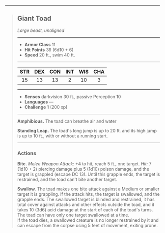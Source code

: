 ***
> ## Giant Toad
> *Large beast, unaligned*
> 
> ***
> 
> - **Armor Class** 11
> - **Hit Points** 39 (6d10 + 6)
> - **Speed** 20 ft., swim 40 ft.
> 
> ***
> 
> |STR|DEX|CON|INT|WIS|CHA|
> |:---:|:---:|:---:|:---:|:---:|:---:|
> |15|13|13|2|10|3|
> 
> ***
> 
> - **Senses** darkvision 30 ft., passive Perception 10
> - **Languages** —
> - **Challenge** 1 (200 xp)
> 
> ***
> 
> **Amphibious.** The toad can breathe air and water
> 
> **Standing Leap.** The toad's long jump is up to 20 ft. and its high jump is up to 10 ft., with or without a running start.
> 
> ***
> 
> ### Actions
> **Bite.** *Melee Weapon Attack:* +4 to hit, reach 5 ft., one target. *Hit:* 7 (1d10 + 2) piercing damage plus 5 (1d10) poison damage, and the target is grappled (escape DC 13). Until this grapple ends, the target is restrained, and the toad can't bite another target.
> 
> **Swallow.** The toad makes one bite attack against a Medium or smaller target it is grappling. If the attack hits, the target is swallowed, and the grapple ends. The swallowed target is blinded and restrained, it has total cover against attacks and other effects outside the toad, and it takes 10 (3d6) acid damage at the start of each of the toad's turns. The toad can have only one target swallowed at a time.  
> If the toad dies, a swallowed creature is no longer restrained by it and can escape from the corpse using 5 feet of movement, exiting prone.